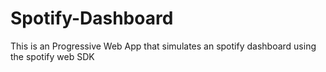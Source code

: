 # Spotify-Dashboard
This is an Progressive Web App that simulates an spotify dashboard using the spotify web SDK
